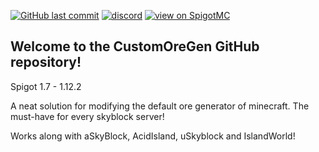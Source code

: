 [![GitHub last commit](https://img.shields.io/github/last-commit/mastercake10/CustomOreGen.svg)](https://github.com/mastercake10/CustomOreGen/commits/master)
[![discord](https://discordapp.com/api/guilds/330725294749122561/widget.png)](https://discord.gg/3xgsPh8)
[![view on SpigotMC](https://img.shields.io/badge/view%20on-spigotmc-orange.svg)](https://www.spigotmc.org/resources/customoregen.9532/)

## Welcome to the CustomOreGen GitHub repository!
Spigot 1.7 - 1.12.2

A neat solution for modifying the default ore generator of minecraft. The must-have for every skyblock server!

Works along with aSkyBlock, AcidIsland, uSkyblock and IslandWorld!

